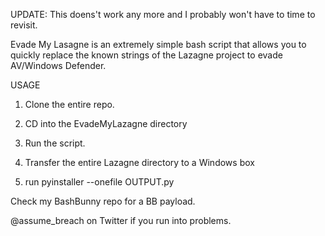 UPDATE: This doens't work any more and I probably won't have to time to revisit.

Evade My Lasagne is an extremely simple bash script that allows you to quickly replace the known strings of the Lazagne project to evade AV/Windows Defender.

USAGE

1. Clone the entire repo. 

2. CD into the EvadeMyLazagne directory 

3. Run the script.

4. Transfer the entire Lazagne directory to a Windows box 

5. run pyinstaller --onefile OUTPUT.py 

Check my BashBunny repo for a BB payload. 

@assume_breach on Twitter if you run into problems.
